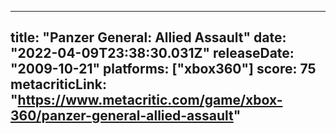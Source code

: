 
---
title: "Panzer General: Allied Assault"
date: "2022-04-09T23:38:30.031Z"
releaseDate: "2009-10-21"
platforms: ["xbox360"]
score: 75
metacriticLink: "https://www.metacritic.com/game/xbox-360/panzer-general-allied-assault"
---
